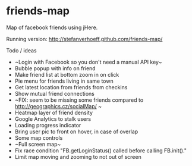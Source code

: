 friends-map
===========

Map of facebook friends using jHere.

Running version:
http://stefanverhoeff.github.com/friends-map/

Todo / ideas
- ~Login with Facebook so you don't need a manual API key~
- Bubble popup with info on friend
- Make friend list at bottom zoom in on click
- Pie menu for friends living in same town
- Get latest location from friends from checkins
- Show mutual friend connections
- ~FIX: seem to be missing some friends compared to http://geographics.cz/socialMap/ ~
- Heatmap layer of friend density
- Google Analytics to stalk users
- Loading progress indicator
- Bring user pic to front on hover, in case of overlap
- Some map controls
- ~Full screen map~
- Fix race condition "FB.getLoginStatus() called before calling FB.init()."
- Limit map moving and zooming to not out of screen